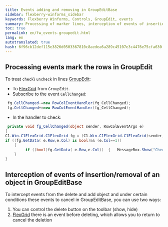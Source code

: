 ```yaml
--- 
title: Events adding and removing in GroupEditBase 
sidebar: flexberry-winforms_sidebar 
keywords: Flexberry Winforms, Controls, GroupEdit, events 
summary: Processing of marker lines, interception of events of insertion and deletion of rows 
toc: true 
permalink: en/fw_events-groupedit.html 
lang: en 
autotranslated: true 
hash: 6f96cb12def115e3826d0503367810c8aedea6a289c45107e3c4476e75cfa630 
--- 
```


## Processing events mark the rows in GroupEdit 

To treat `check`\ `uncheck` in lines [GroupEdit](fw_group-edit.html): 

* To [FlexGrid](fw_flex-grid.html) from `GroupEdit`. 
* Subscribe to the event `CellChanged`: 

```csharp
 fg.CellChanged-=new RowColEventHandler(fg_CellChanged); 
 fg.CellChanged+=new RowColEventHandler(fg_CellChanged); 
``` 

* In the handler to check: 

```csharp
 private void fg_CellChanged(object sender, RowColEventArgs e)
{ 
C1.Win.C1FlexGrid.C1FlexGrid fg = (C1.Win.C1FlexGrid.C1FlexGrid)sender; 
if ((fg.GetData( e.Row,e.Col) is bool)&& (e.Col==1)) 
    { 
         if ((bool)fg.GetData( e.Row,e.Col))  {   MessageBox.Show("Checked!");    }  else   {   MessageBox.Show("UnChecked!");    } 
    }
}
``` 

## Interception of events of insertion/removal of an object in GroupEditBase 

To intercept events from the delete and add object and under certain conditions these events to cancel in GroupEditBase, you can use two ways: 

1. You can control the delete button on the toolbar (show, hide) 
2. [FlexGrid](fw_flex-grid.html) there is an event before deleting, which allows you to return to cancel the deletion 



